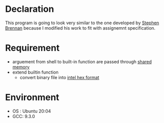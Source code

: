 # Declaration
This program is going to look very similar to the one developed by [Stephen Brennan](https://github.com/brenns10/lsh) because I modified his work to fit with assignemnt specification.

# Requirement
* arguement from shell to built-in function are passed through [shared memory](https://man7.org/linux/man-pages/man3/shm_open.3.html)
* extend builtin function
  * convert binary file into [intel hex format](https://en.wikipedia.org/wiki/Intel_HEX)

# Environment
* OS : Ubuntu 20:04
* GCC: 9.3.0
